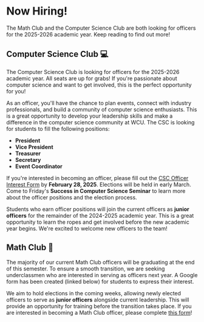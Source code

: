 # Now Hiring!

The Math Club and the Computer Science Club are both looking for officers for the 2025-2026 academic year. Keep reading to find out more!

## Computer Science Club 💻

The Computer Science Club is looking for officers for the 2025-2026 academic year. All seats are up for grabs! If you're passionate about computer science and want to get involved, this is the perfect opportunity for you!

As an officer, you'll have the chance to plan events, connect with industry professionals, and build a community of computer science enthusiasts. This is a great opportunity to develop your leadership skills and make a difference in the computer science community at WCU. The CSC is looking for students to fill the following positions:

-   **President**
-   **Vice President**
-   **Treasurer**
-   **Secretary**
-   **Event Coordinator**

If you're interested in becoming an officer, please fill out the [CSC Officer Interest Form](https://forms.gle/VnoE6Pg2FZrh5iUR8) by **February 28, 2025**. Elections will be held in early March. Come to Friday's **Success in Computer Science Seminar** to learn more about the officer positions and the election process.

Students who earn officer positions will join the current officers as **junior officers** for the remainder of the 2024-2025 academic year. This is a great opportunity to learn the ropes and get involved before the new academic year begins. We're excited to welcome new officers to the team!

## Math Club 🧮

The majority of our current Math Club officers will be graduating at the end of this semester. To ensure a smooth transition, we are seeking underclassmen who are interested in serving as officers next year. A Google form has been created (linked below) for students to express their interest.

We aim to hold elections in the coming weeks, allowing newly elected officers to serve as **junior officers** alongside current leadership. This will provide an opportunity for training before the transition takes place. If you are interested in becoming a Math Club officer, please complete [this form](https://tinyurl.com/MathClubOfficersS25)!
